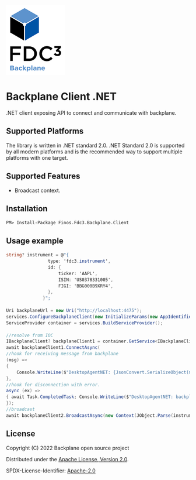 ![backplane logo](../../docs/resources/BackplaneIcon.png)

# Backplane Client .NET

.NET client exposing API to connect and communicate with backplane.

## Supported Platforms

The library is written in .NET standard 2.0.
.NET Standard 2.0 is supported by all modern platforms and is the recommended way to support multiple platforms with one target.

## Supported Features

- Broadcast context.

## Installation

    PM> Install-Package Finos.Fdc3.Backplane.Client

## Usage example

```C#
string? instrument = @"{
                type: 'fdc3.instrument',
                id: {
                    ticker: 'AAPL',
                    ISIN: 'US0378331005',
                    FIGI: 'BBG000B9XRY4',
                },
              }";

Uri backplaneUrl = new Uri("http://localhost:4475");
services.ConfigureBackplaneClient(new InitializeParams(new AppIdentifier() { AppId = "DesktopAgentNET" }), () => backplaneUrl);
ServiceProvider container = services.BuildServiceProvider();

//resolve from IOC
IBackplaneClient? backplaneClient1 = container.GetService<IBackplaneClient>();
await backplaneClient1.ConnectAsync(
//hook for receiving message from backplane
(msg) =>
{
    Console.WriteLine($"DesktopAgentNET: {JsonConvert.SerializeObject(msg)}{Environment.NewLine}");
},
//hook for disconnection with error.
async (ex) =>
{ await Task.CompletedTask; Console.WriteLine($"DesktopAgentNET: backplane disconnected. {ex}");
});
//broadcast
await backplaneClient2.BroadcastAsync(new Context(JObject.Parse(instrument)), "Channel 1");
```

## License

Copyright (C) 2022 Backplane open source project

Distributed under the [Apache License, Version 2.0](http://www.apache.org/licenses/LICENSE-2.0).

SPDX-License-Identifier: [Apache-2.0](https://spdx.org/licenses/Apache-2.0)

